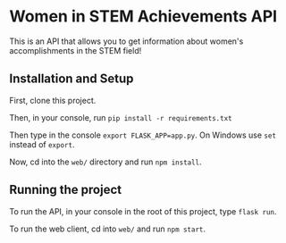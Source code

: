 # Women in STEM Achievements API

This is an API that allows you to get information about women's accomplishments in the STEM field!

## Installation and Setup

First, clone this project.

Then, in your console, run `pip install -r requirements.txt`

Then type in the console `export FLASK_APP=app.py`.
On Windows use `set` instead of `export`.

Now, cd into the `web/` directory and run `npm install`.

## Running the project

To run the API, in your console in the root of this project, type `flask run`.

To run the web client, cd into `web/` and run `npm start`.
